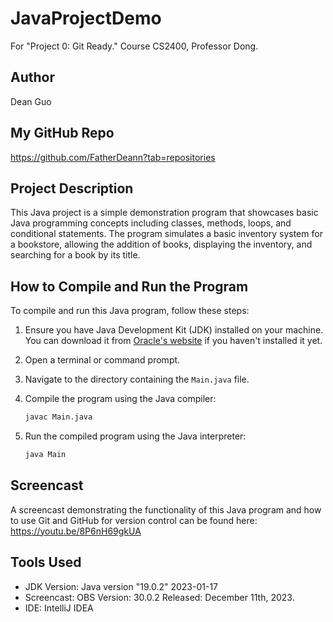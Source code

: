 
# JavaProjectDemo

For "Project 0: Git Ready." Course CS2400, Professor Dong.

## Author
Dean Guo

## My GitHub Repo

https://github.com/FatherDeann?tab=repositories

## Project Description
This Java project is a simple demonstration program that showcases basic Java programming concepts including classes, methods, loops, and conditional statements. The program simulates a basic inventory system for a bookstore, allowing the addition of books, displaying the inventory, and searching for a book by its title.

## How to Compile and Run the Program

To compile and run this Java program, follow these steps:

1. Ensure you have Java Development Kit (JDK) installed on your machine. You can download it from [Oracle's website](https://www.oracle.com/java/technologies/javase-downloads.html) if you haven't installed it yet.

2. Open a terminal or command prompt.

3. Navigate to the directory containing the `Main.java` file.

4. Compile the program using the Java compiler:
    ```bash
    javac Main.java
    ```

5. Run the compiled program using the Java interpreter:
    ```bash
    java Main
    ```

## Screencast
A screencast demonstrating the functionality of this Java program and how to use Git and GitHub for version control can be found here: https://youtu.be/8P6nH69gkUA

## Tools Used
- JDK Version: Java version "19.0.2" 2023-01-17
- Screencast: OBS Version: 30.0.2 Released: December 11th, 2023.
- IDE: IntelliJ IDEA
